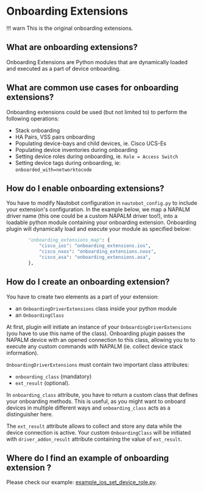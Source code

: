 # Onboarding Extensions

!!! warn
    This is the original onboarding extensions.

## What are onboarding extensions?

Onboarding Extensions are Python modules that are dynamically loaded and executed as a part of device onboarding.

## What are common use cases for onboarding extensions?

Onboarding extensions could be used (but not limited to) to perform the following operations:

- Stack onboarding
- HA Pairs, VSS pairs onboarding
- Populating device-bays and child devices, ie. Cisco UCS-Es
- Populating device inventories during onboarding
- Setting device roles during onboarding, ie. `Role = Access Switch`
- Setting device tags during onboarding, ie: `onboarded_with=networktocode`

## How do I enable onboarding extensions?

You have to modify Nautobot configuration in `nautobot_config.py` to include your extension's configuration. In the example below, we map a NAPALM driver name (this one could be a custom NAPALM driver too!), into a loadable python module containing your onboarding extension. Onboarding plugin will dynamically load and execute your module as specified below:

```python
        "onboarding_extensions_map": {
            "cisco_ios": "onboarding_extensions.ios",
            "cisco_nxos": "onboarding_extensions.nxos",
            "cisco_asa": "onboarding_extensions.asa",
        },
```

## How do I create an onboarding extension?

You have to create two elements as a part of your extension:

- an `OnboardingDriverExtensions` class inside your python module
- an `OnboardingClass`

At first, plugin will initiate an instance of your `OnboardingDriverExtensions` (you have to use this name of the class). Onboarding plugin passes the NAPALM device with an opened connection to this class, allowing you to to execute any custom commands with NAPALM (ie. collect device stack information).

`OnboardingDriverExtensions` must contain two important class attributes:

- `onboarding_class` (mandatory)
- `ext_result` (optional).

In `onboarding_class` attribute, you have to return a custom class that defines your onboarding methods. This is useful, as you might want to onboard devices in multiple different ways and `onboarding_class` acts as a distinguisher here.

The `ext_result` attribute allows to collect and store any data while the device connection is active. Your custom `OnboardingClass` will be initiated with `driver_addon_result` attribute containing the value of `ext_result`.

## Where do I find an example of onboarding extension ?

Please check our example: [example_ios_set_device_role.py](https://github.com/nautobot/nautobot-app-device-onboarding/raw/develop/examples/example_ios_set_device_role.py).
